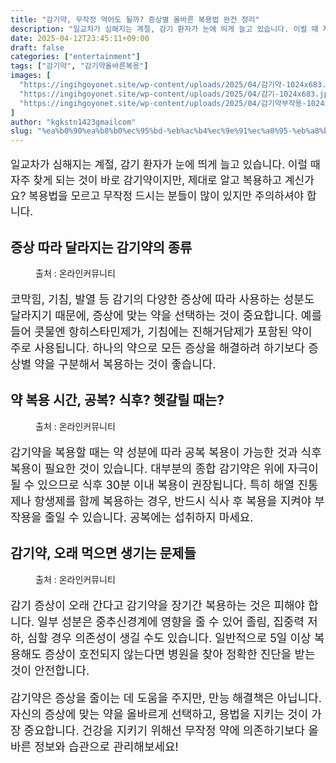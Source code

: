```yaml
---
title: "감기약, 무작정 먹어도 될까? 증상별 올바른 복용법 완전 정리"
description: "일교차가 심해지는 계절, 감기 환자가 눈에 띄게 늘고 있습니다. 이럴 때 자주 찾게 되는 것이 바로 감기약이지만, 제대로 알고 복용하고 계신가요? 복용법을 모르고 무작정 드시는 분들이 많이 있지만 주의하셔야 합니다."
date: 2025-04-12T23:45:11+09:00
draft: false
categories: ["entertainment"]
tags: ["감기약", "감기약올바른복용"]
images: [
  "https://ingihgoyonet.site/wp-content/uploads/2025/04/감기약-1024x683.jpg"
  "https://ingihgoyonet.site/wp-content/uploads/2025/04/감기-1024x683.jpg"
  "https://ingihgoyonet.site/wp-content/uploads/2025/04/감기약부작용-1024x683.jpg"
]
author: "kgkstn1423gmailcom"
slug: "%ea%b0%90%ea%b8%b0%ec%95%bd-%eb%ac%b4%ec%9e%91%ec%a0%95-%eb%a8%b9%ec%96%b4%eb%8f%84-%eb%90%a0%ea%b9%8c-%ec%a6%9d%ec%83%81%eb%b3%84-%ec%98%ac%eb%b0%94%eb%a5%b8-%eb%b3%b5%ec%9a%a9%eb%b2%95-%ec%99%84"
---
```


<p style="font-size:17px">일교차가 심해지는 계절, 감기 환자가 눈에 띄게 늘고 있습니다. 이럴 때 자주 찾게 되는 것이 바로 감기약이지만, 제대로 알고 복용하고 계신가요? 복용법을 모르고 무작정 드시는 분들이 많이 있지만 주의하셔야 합니다.</p> <h2 >증상 따라 달라지는 감기약의 종류</h2> <figure ><img src="https://ingihgoyonet.site/wp-content/uploads/2025/04/감기약-1024x683.jpg" alt="" style="aspect-ratio:16/9;object-fit:cover"/><figcaption >출처 : 온라인커뮤니티</figcaption></figure> <p style="font-size:18px">코막힘, 기침, 발열 등 감기의 다양한 증상에 따라 사용하는 성분도 달라지기 때문에, 증상에 맞는 약을 선택하는 것이 중요합니다. 예를 들어 콧물엔 항히스타민제가, 기침에는 진해거담제가 포함된 약이 주로 사용됩니다. 하나의 약으로 모든 증상을 해결하려 하기보다 증상별 약을 구분해서 복용하는 것이 좋습니다.</p> <h2 >약 복용 시간, 공복? 식후? 헷갈릴 때는?</h2> <figure ><img src="https://ingihgoyonet.site/wp-content/uploads/2025/04/감기-1024x683.jpg" alt="" style="aspect-ratio:16/9;object-fit:cover"/><figcaption >출처 : 온라인커뮤니티</figcaption></figure> <p style="font-size:18px">감기약을 복용할 때는 약 성분에 따라 공복 복용이 가능한 것과 식후 복용이 필요한 것이 있습니다. 대부분의 종합 감기약은 위에 자극이 될 수 있으므로 식후 30분 이내 복용이 권장됩니다. 특히 해열 진통제나 항생제를 함께 복용하는 경우, 반드시 식사 후 복용을 지켜야 부작용을 줄일 수 있습니다. 공복에는 섭취하지 마세요.</p> <h2 >감기약, 오래 먹으면 생기는 문제들</h2> <figure ><img src="https://ingihgoyonet.site/wp-content/uploads/2025/04/감기약부작용-1024x683.jpg" alt="" style="aspect-ratio:16/9;object-fit:cover"/><figcaption >출처 : 온라인커뮤니티</figcaption></figure> <p style="font-size:18px">감기 증상이 오래 간다고 감기약을 장기간 복용하는 것은 피해야 합니다. 일부 성분은 중추신경계에 영향을 줄 수 있어 졸림, 집중력 저하, 심할 경우 의존성이 생길 수도 있습니다. 일반적으로 5일 이상 복용해도 증상이 호전되지 않는다면 병원을 찾아 정확한 진단을 받는 것이 안전합니다.</p> <p style="font-size:18px">감기약은 증상을 줄이는 데 도움을 주지만, 만능 해결책은 아닙니다. 자신의 증상에 맞는 약을 올바르게 선택하고, 용법을 지키는 것이 가장 중요합니다. 건강을 지키기 위해선 무작정 약에 의존하기보다 올바른 정보와 습관으로 관리해보세요!</p>